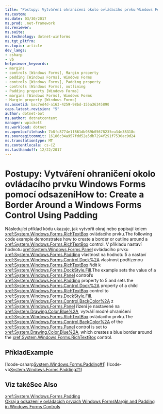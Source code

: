 ```yaml
---
title: "Postupy: Vytváření ohraničení okolo ovládacího prvku Windows Forms pomocí odsazení"
ms.custom: 
ms.date: 03/30/2017
ms.prod: .net-framework
ms.reviewer: 
ms.suite: 
ms.technology: dotnet-winforms
ms.tgt_pltfrm: 
ms.topic: article
dev_langs:
- csharp
- vb
helpviewer_keywords:
- margins
- controls [Windows Forms], Margin property
- padding [Windows Forms], Windows Forms
- controls [Windows Forms], Padding property
- controls [Windows Forms], outlining
- Padding property [Windows Forms]
- margins [Windows Forms], Windows Forms
- Margin property [Windows Forms]
ms.assetid: bac7ed4d-a163-4259-98bd-155a36345890
caps.latest.revision: "5"
author: dotnet-bot
ms.author: dotnetcontent
manager: wpickett
ms.workload: dotnet
ms.openlocfilehash: 7b8fc8774e1f861db989b05678235ea34e38318c
ms.sourcegitcommit: 16186c34a957fdd52e5db7294f291f7530ac9d24
ms.translationtype: MT
ms.contentlocale: cs-CZ
ms.lasthandoff: 12/22/2017
---
```

# <a name="how-to-create-a-border-around-a-windows-forms-control-using-padding"></a><span data-ttu-id="b77df-102">Postupy: Vytváření ohraničení okolo ovládacího prvku Windows Forms pomocí odsazení</span><span class="sxs-lookup"><span data-stu-id="b77df-102">How to: Create a Border Around a Windows Forms Control Using Padding</span></span>
<span data-ttu-id="b77df-103">Následující příklad kódu ukazuje, jak vytvořit okraj nebo popisují kolem <xref:System.Windows.Forms.RichTextBox> ovládacího prvku.</span><span class="sxs-lookup"><span data-stu-id="b77df-103">The following code example demonstrates how to create a border or outline around a <xref:System.Windows.Forms.RichTextBox> control.</span></span> <span data-ttu-id="b77df-104">V příkladu nastaví hodnotu <xref:System.Windows.Forms.Panel> ovládacího prvku <xref:System.Windows.Forms.Padding> vlastnost na hodnotu 5 a nastaví <xref:System.Windows.Forms.Control.Dock%2A> vlastnost podřízenou <xref:System.Windows.Forms.RichTextBox> řídit k <xref:System.Windows.Forms.DockStyle.Fill>.</span><span class="sxs-lookup"><span data-stu-id="b77df-104">The example sets the value of a <xref:System.Windows.Forms.Panel> control’s <xref:System.Windows.Forms.Padding> property to 5 and sets the <xref:System.Windows.Forms.Control.Dock%2A> property of a child <xref:System.Windows.Forms.RichTextBox> control to <xref:System.Windows.Forms.DockStyle.Fill>.</span></span> <span data-ttu-id="b77df-105"><xref:System.Windows.Forms.Control.BackColor%2A> z <xref:System.Windows.Forms.Panel> řízení je nastavené na <xref:System.Drawing.Color.Blue%2A>, vytváří modré ohraničení <xref:System.Windows.Forms.RichTextBox> ovládacího prvku.</span><span class="sxs-lookup"><span data-stu-id="b77df-105">The <xref:System.Windows.Forms.Control.BackColor%2A> of the <xref:System.Windows.Forms.Panel> control is set to <xref:System.Drawing.Color.Blue%2A>, which creates a blue border around the <xref:System.Windows.Forms.RichTextBox> control.</span></span>  
  
## <a name="example"></a><span data-ttu-id="b77df-106">Příklad</span><span class="sxs-lookup"><span data-stu-id="b77df-106">Example</span></span>  
 [!code-csharp[System.Windows.Forms.Padding#1](../../../../samples/snippets/csharp/VS_Snippets_Winforms/System.Windows.Forms.Padding/CS/Form1.cs#1)]
 [!code-vb[System.Windows.Forms.Padding#1](../../../../samples/snippets/visualbasic/VS_Snippets_Winforms/System.Windows.Forms.Padding/VB/Form1.vb#1)]  
  
## <a name="see-also"></a><span data-ttu-id="b77df-107">Viz také</span><span class="sxs-lookup"><span data-stu-id="b77df-107">See Also</span></span>  
 <xref:System.Windows.Forms.Padding>  
 [<span data-ttu-id="b77df-108">Okraj a odsazení v ovládacích prvcích Windows Forms</span><span class="sxs-lookup"><span data-stu-id="b77df-108">Margin and Padding in Windows Forms Controls</span></span>](../../../../docs/framework/winforms/controls/margin-and-padding-in-windows-forms-controls.md)
